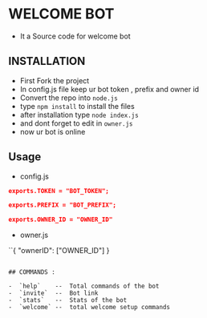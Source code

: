 # WELCOME BOT

-  It a Source code for welcome bot 

##  INSTALLATION

-   First Fork the project 
-   In config.js file keep ur bot token , prefix and owner id 
-   Convert the repo into `node.js`
-   type `npm install` to install the files
-   after installation type `node index.js`
-   and dont forget to edit in `owner.js`
-   now ur bot is online 

## Usage 
- config.js

```json
exports.TOKEN = "BOT_TOKEN";

exports.PREFIX = "BOT_PREFIX";

exports.OWNER_ID = "OWNER_ID"
```
-  owner.js

``{
    "ownerID":  ["OWNER_ID"]
}
```

## COMMANDS :

-  `help`    --  Total commands of the bot
-  `invite`  --  Bot link
-  `stats`   --  Stats of the bot
-  `welcome` --  total welcome setup commands

